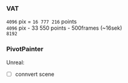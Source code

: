 ### VAT  
`4096` pix = `16 777 216` points  
`4096` pix - 33 550 points - 500frames (~16sek)    
`8192`    


### PivotPainter
 
Unreal:  
- [ ] connvert scene    
